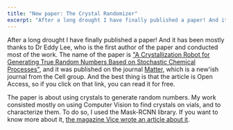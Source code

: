 ```yaml
---
title: "New paper: The Crystal Randomizer"
excerpt: "After a long drought I have finally published a paper! And it has been mostly thanks to Dr Eddy Lee, who is the first author of the paper and conducted most of the work."
---
```


After a long drought I have finally published a paper! And it has been mostly thanks to Dr Eddy Lee, who is the first author of the paper and conducted most of the work.
The name of the paper is ["A Crystallization Robot for Generating True Random Numbers Based on Stochastic Chemical Processes"](https://www.cell.com/matter/fulltext/S2590-2385(20)30024-2), and it was published on the journal [Matter](https://www.cell.com/matter/home), which is a new'ish journal from the Cell group. And the best thing is that the article is Open Access, so if you click on that link, you can read it for free.

The paper is about using crystals to generate random numbers. My work consisted mostly on using Computer Vision to find crystals on vials, and to characterize them. To do so, I used the Mask-RCNN library. If you want to know more about it, [the magazine Vice wrote an article about it](https://www.vice.com/en_us/article/m7q33x/scientists-are-encrypting-information-using-crystals).
